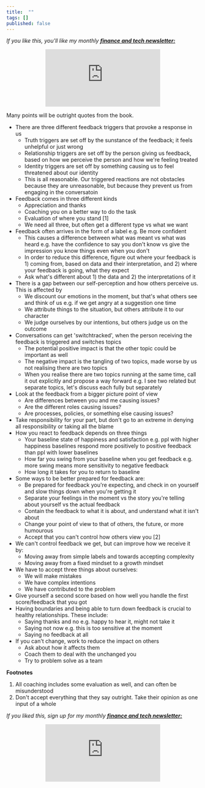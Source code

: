 ```yaml
---
title:  ""  
tags: []
published: false
---
```


*If you like this, you'll like my monthly* ***[finance and tech newsletter:](https://avoidboringpeople.substack.com/ "ABP")***

<style>
      .iframe-container {
        overflow: hidden;        
        padding-top: 50%; <!-- Calculated from the aspect ration of the content (in case of 16:9 it is 9/16= 0.5625) -->
        position: relative;
      }
      .iframe-container iframe { 
         border: 0;
         height: 100%; <!-- Finally, width and height are set to 100% so the iframe takes up 100% of the containers space. -->
         left: 0;
         position: absolute;
         top: 0;
         width: 100%;
         display: block;
         margin: 0 auto; <!-- center image -->
      }
      <!-- 4x3 Aspect Ratio -->
      .iframe-container-4x3 {
        padding-top: 75%;
      }
</style> 

<div class="iframe-container-4x3">
  <p align="center"><iframe src="https://avoidboringpeople.substack.com/embed" frameborder="0" scrolling="no"> </iframe></p>
</div>

Many points will be outright quotes from the book. 

- There are three different feedback triggers that provoke a response in us
  - Truth triggers are set off by the sunstance of the feedback; it feels unhelpful or just wrong
  - Relationship triggers are set off by the person giving us feedback, based on how we perceive the person and how we're feeling treated
  - Identity triggers are set off by something causing us to feel threatened about our identity
  - This is all reasonable. Our triggered reactions are not obstacles because they are unreasonable, but because they prevent us from engaging in the conversatoin
- Feedback comes in three different kinds
  - Appreciation and thanks
  - Coaching you on a better way to do the task
  - Evaluation of where you stand \[1\]
  - We need all three, but often get a different type vs what we want
- Feedback often arrives in the form of a label e.g. Be more confident
  - This causes a difference between what was meant vs what was heard e.g. have the confidence to say you don't know vs give the impression you know things even when you don't
  - In order to reduce this difference, figure out where your feedback is 1) coming from, based on data and their interpretation, and 2) where your feedback is going, what they expect 
  - Ask what's different about 1) the data and 2) the interpretations of it
- There is a gap between our self-perception and how others perceive us. This is affected by
  - We discount our emotions in the moment, but that's what others see and think of us e.g. if we get angry at a suggestion one time
  - We attribute things to the situation, but others attribute it to our character
  - We judge ourselves by our intentions, but others judge us on the outcome
- Conversations can get 'switchtracked', when the person receiving the feedback is triggered and switches topics
  - The potential positive impact is that the other topic could be important as well
  - The negative impact is the tangling of two topics, made worse by us not realising there are two topics
  - When you realise there are two topics running at the same time, call it out explicitly and propose a way forward e.g. I see two related but separate topics, let's discuss each fully but separately
- Look at the feedback from a bigger picture point of view
  - Are differences between you and me causing issues?
  - Are the different roles causing issues?
  - Are processes, policies, or something else causing issues?
- Take responsibility for your part, but don't go to an extreme in denying all responsibility or taking all the blame
- How you react to feedback depends on three things
  - Your baseline state of happiness and satisfaction e.g. ppl with higher happiness baselines respond more positively to positive feedback than ppl with lower baselines
  - How far you swing from your baseline when you get feedback e.g. more swing means more sensitivity to negative feedback
  - How long it takes for you to return to baseline 
- Some ways to be better prepared for feedback are:
  - Be prepared for feedback you're expecting, and check in on yourself and slow things down when you're getting it
  - Separate your feelings in the moment vs the story you're telling about yourself vs the actual feedback
  - Contain the feedback to what it is about, and understand what it isn't about
  - Change your point of view to that of others, the future, or more humourous
  - Accept that you can't control how others view you \[2\]
- We can't control feedback we get, but can improve how we receive it by:
  - Moving away from simple labels and towards accepting complexity
  - Moving away from a fixed mindset to a growth mindset
- We have to accept three things about ourselves:
  - We will make mistakes
  - We have complex intentions
  - We have contributed to the problem
- Give yourself a second score based on how well you handle the first score/feedback that you got
- Having boundaries and being able to turn down feedback is crucial to healthy relationships. These include:
  - Saying thanks and no e.g. happy to hear it, might not take it
  - Saying not now e.g. this is too sensitive at the moment
  - Saying no feedback at all 
- If you can't change, work to reduce the impact on others
  - Ask about how it affects them
  - Coach them to deal with the unchanged you
  - Try to problem solve as a team

  

**Footnotes**
1. All coaching includes some evaluation as well, and can often be misunderstood
2. Don't accept everything that they say outright. Take their opinion as one input of a whole

*If you liked this, sign up for my monthly* ***[finance and tech newsletter:](https://avoidboringpeople.substack.com/ "ABP")***

<div class="iframe-container-4x3">
  <p align="center"><iframe src="https://avoidboringpeople.substack.com/embed" frameborder="0" scrolling="no"> </iframe></p>
</div>
